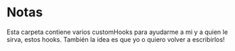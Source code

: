 # Notas

Esta carpeta contiene varios customHooks para ayudarme a mi y a quien le sirva, estos hooks.
También la idea es que yo o quiero volver a escribirlos!